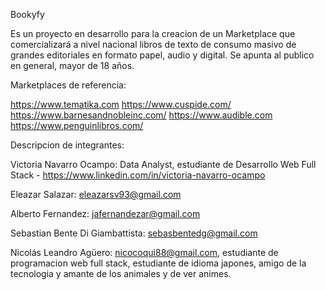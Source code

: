 Bookyfy

Es un proyecto en desarrollo para la creacion de un Marketplace que comercializará a nivel nacional libros de texto de consumo masivo de grandes editoriales en formato papel, audio y digital.
Se apunta al publico en general, mayor de 18 años.

Marketplaces de referencia: 

https://www.tematika.com
https://www.cuspide.com/
https://www.barnesandnobleinc.com/
https://www.audible.com
https://www.penguinlibros.com/

Descripcion de integrantes:

Victoria Navarro Ocampo: Data Analyst, estudiante de Desarrollo Web Full Stack - https://www.linkedin.com/in/victoria-navarro-ocampo

Eleazar Salazar: eleazarsv93@gmail.com

Alberto Fernandez: jafernandezar@gmail.com

Sebastian Bente Di Giambattista: sebasbentedg@gmail.com

Nicolás Leandro Agüero: nicocoqui88@gmail.com, estudiante de programacion web full stack, estudiante de idioma japones, amigo de la tecnologia y amante de los animales y de ver animes.